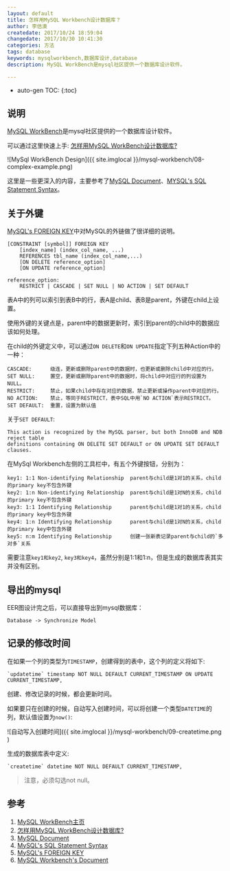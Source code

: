 ```yaml
---
layout: default
title: 怎样用MySQL Workbench设计数据库？
author: 李佶澳
createdate: 2017/10/24 18:59:04
changedate: 2017/10/30 10:41:30
categories: 方法
tags: database
keywords: mysqlworkbench,数据库设计,database
description: MySQL WorkBench是mysql社区提供一个数据库设计软件。

---
```


* auto-gen TOC:
{:toc}

## 说明 

[MySQL WorkBench][1]是mysql社区提供的一个数据库设计软件。

可以通过这里快速上手: [怎样用MySQL WorkBench设计数据库?][2]

![MySql WorkBench Design]({{ site.imglocal }}/mysql-workbench/08-complex-example.png)

这里是一些更深入的内容，主要参考了[MySQL Document][3]、[MYSQL's SQL Statement Syntax][4]。

## 关于外键

[MySQL's FOREIGN KEY][5]中对MySQL的外链做了很详细的说明。

	[CONSTRAINT [symbol]] FOREIGN KEY
	    [index_name] (index_col_name, ...)
	    REFERENCES tbl_name (index_col_name,...)
	    [ON DELETE reference_option]
	    [ON UPDATE reference_option]
	
	reference_option:
	    RESTRICT | CASCADE | SET NULL | NO ACTION | SET DEFAULT

表A中的列可以索引到表B中的行，表A是child、表B是parent，外键在child上设置。

使用外键的关键点是，parent中的数据更新时，索引到parent的child中的数据应该如何处理。

在child的外键定义中，可以通过`ON DELETE`和`ON UPDATE`指定下列五种Action中的一种：

	CASCADE:      级连，更新或删除parent中的数据时，也更新或删除child中对应的行。
	SET NULL:     置空，更新或删除parent中的数据时，将child中对应行的列设置为NULL。
	RESTRICT:     禁止，如果child中存在对应的数据，禁止更新或操作parent中对应的行。
	NO ACTION:    禁止，等同于RESTRICT，表中SQL中用`NO ACTION`表示RESTRICT。
	SET DEFAULT:  重置，设置为默认值

关于`SET DEFAULT`:

	This action is recognized by the MySQL parser, but both InnoDB and NDB reject table
	definitions containing ON DELETE SET DEFAULT or ON UPDATE SET DEFAULT clauses. 

在MySql Workbench左侧的工具栏中，有五个外键按钮，分别为：

	key1: 1:1 Non-identifying Relationship  parent与child是1对1的关系，child的primary key不包含外键
	key2: 1:n Non-identifying Relationship  parent与child是1对N的关系，child的primary key不包含外键
	key3: 1:1 Identifying Relationship      parent与child是1对1的关系，child的primary key中包含外键
	key4: 1:n Identifying Relationship      parent与child是1对N的关系，child的primary key中包含外键
	key5: n:m Identifying Relationship      创建一张新表记录parent与child的`多对多`关系

需要注意`key1和key2`, `key3和key4`，虽然分别是1:1和1:n，但是生成的数据库表其实并没有区别。

## 导出的mysql

EER图设计完之后，可以直接导出到mysql数据库：

	Database -> Synchronize Model

## 记录的修改时间

在如果一个列的类型为`TIMESTAMP`，创建得到的表中，这个列的定义将如下:

	`updatetime` timestamp NOT NULL DEFAULT CURRENT_TIMESTAMP ON UPDATE CURRENT_TIMESTAMP,

创建、修改记录的时候，都会更新时间。

如果要只在创建的时候，自动写入创建时间，可以将创建一个类型`DATETIME`的列，默认值设置为`now()`:

![自动写入创建时间]({{ site.imglocal }}/mysql-workbench/09-createtime.png )

生成的数据库表中定义:

	`createtime` datetime NOT NULL DEFAULT CURRENT_TIMESTAMP,

>注意，必须勾选not null。

## 参考

1. [MySQL WorkBench主页][1]
2. [怎样用MySQL WorkBench设计数据库?][2]
3. [MySQL Document][3]
4. [MySQL's SQL Statement Syntax][4]
5. [MySQL's FOREIGN KEY][5]
6. [MySQL Workbench's Document][6]

[1]: https://www.mysql.com/products/workbench/  "MySQL WorkBench主页" 
[2]: https://jingyan.baidu.com/article/636f38bb69c3dbd6b9461076.html "怎样用MySQL WorkBench设计数据库?"
[3]: https://dev.mysql.com/doc/refman/5.7/en/create-table.html "MySQL's Document"
[4]: https://dev.mysql.com/doc/refman/5.7/en/sql-syntax.html  "MySQL's SQL Statement Syntax"
[5]: https://dev.mysql.com/doc/refman/5.7/en/create-table-foreign-keys.html "MySQL's FOREIGN KEY"
[6]: https://dev.mysql.com/doc/workbench/en/ "MySQL Workbench's Document"
